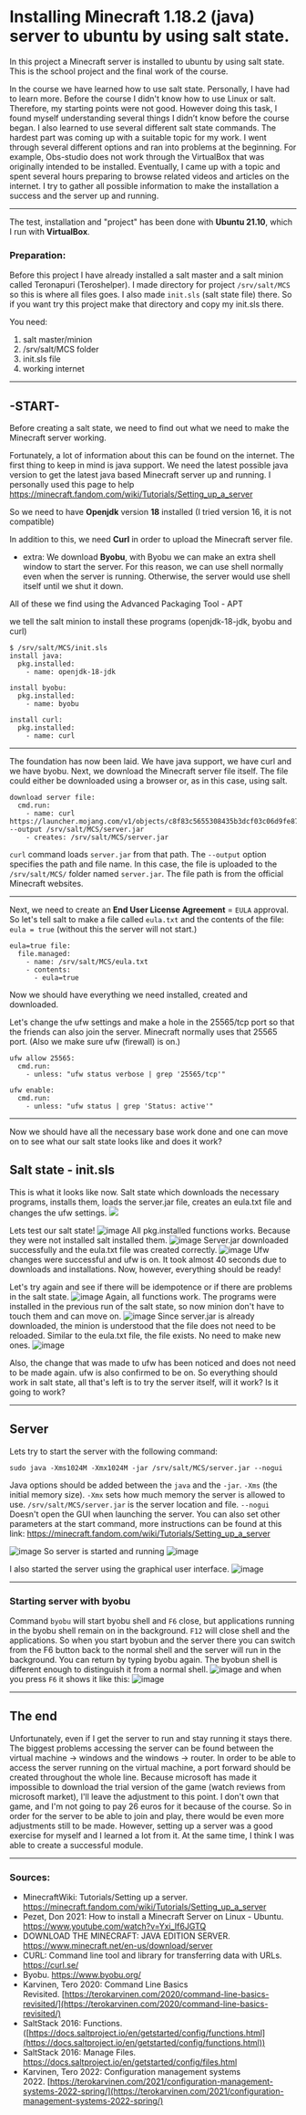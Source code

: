 # Installing Minecraft 1.18.2 (java) server to ubuntu by using salt state.

In this project a Minecraft server is installed to ubuntu by using salt state. This is the school project and the final work of the course.

In the course we have learned how to use salt state. Personally, I have had to learn more. Before the course I didn't know how to use Linux or salt.
Therefore, my starting points were not good. However doing this task, I found myself understanding several things I didn’t know before the course began. I also learned to use several different salt state commands. The hardest part was coming up with a suitable topic for my work. I went through several different options and ran into problems at the beginning. For example, Obs-studio does not work through the VirtualBox that was originally intended to be installed. Eventually, I came up with a topic and spent several hours preparing to browse related videos and articles on the internet. I try to gather all possible information to make the installation a success and the server up and running.

----------

The test, installation and "project" has been done with **Ubuntu 21.10**, which I run with **VirtualBox**.

### Preparation: 
Before this project I have already installed a salt master and a salt minion called Teronapuri (Teroshelper).
I made directory for project `/srv/salt/MCS` so this is where all files goes. I also made `init.sls` (salt state file) there. So if you want try this project make that directory and copy my init.sls there. 

You need:
1. salt master/minion
2. /srv/salt/MCS folder
3. init.sls file
4. working internet

---------------

## -START-
Before creating a salt state, we need to find out what we need to make the Minecraft server working. 

Fortunately, a lot of information about this can be found on the internet. The first thing to keep in mind is java support. We need the latest possible java version to get the latest java based Minecraft server up and running. I personally used this page to help https://minecraft.fandom.com/wiki/Tutorials/Setting_up_a_server

So we need to have **Openjdk** version **18** installed (I tried version 16, it is not compatible)

In addition to this, we need **Curl** in order to upload the Minecraft server file.

+ extra: We download **Byobu**, with Byobu we can make an extra shell window to start the server. For this reason, we can use shell normally even when the server is running. Otherwise, the server would use shell itself until we shut it down. 

All of these we find using the Advanced Packaging Tool - APT

we tell the salt minion to install these programs (openjdk-18-jdk, byobu and curl)
```
$ /srv/salt/MCS/init.sls
install java:
  pkg.installed:
    - name: openjdk-18-jdk
     
install byobu:
  pkg.installed: 
    - name: byobu
     
install curl:
  pkg.installed:
    - name: curl
```

-----------------------

The foundation has now been laid. We have java support, we have curl and we have byobu. Next, we download the Minecraft server file itself. The file could either be downloaded using a browser or, as in this case, using salt.

```
download server file: 
  cmd.run:
    - name: curl https://launcher.mojang.com/v1/objects/c8f83c5655308435b3dcf03c06d9fe8740a77469/server.jar --output /srv/salt/MCS/server.jar
    - creates: /srv/salt/MCS/server.jar
```
`curl` command loads `server.jar` from that path. The `--output` option specifies the path and file name. In this case, the file is uploaded to the `/srv/salt/MCS/` folder named `server.jar`. The file path is from the official Minecraft websites.

-------------------------
Next, we need to create an **End User License Agreement** = `EULA` approval. So let's tell salt to make a file called `eula.txt` and the contents of the file: `eula = true` (without this the server will not start.)

```
eula=true file:
  file.managed:
    - name: /srv/salt/MCS/eula.txt
    - contents: 
      - eula=true
```
Now we should have everything we need installed, created and downloaded. 

Let's change the ufw settings and make a hole in the 25565/tcp port so that the friends can also join the server. Minecraft normally uses that 25565 port. (Also we make sure ufw (firewall) is on.)

```
ufw allow 25565:
  cmd.run:
    - unless: "ufw status verbose | grep '25565/tcp'"

ufw enable:
  cmd.run:
    - unless: "ufw status | grep 'Status: active'"
```

---------------------

Now we should have all the necessary base work done and one can move on to see what our salt state looks like and does it work?


## Salt state - init.sls
This is what it looks like now. Salt state which downloads the necessary programs, installs them, loads the server.jar file, creates an eula.txt file and changes the ufw settings.
![](https://cdn.discordapp.com/attachments/784040982043295814/975466582316834946/unknown.png)







Lets test our salt state! 
![image](/.attachments/af06dd37017a1131bd1f54d41abd0770994bf9e7.png)
All pkg.installed functions works. Because they were not installed salt installed them.
![image](/.attachments/bef879f12705f3c2090ffd1f099ce3143f5ecb3c.png)
Server.jar downloaded successfully and the eula.txt file was created correctly.
![image](/.attachments/efeecc2256e8d47178085fd588e45deb303e8927.png)
Ufw changes were successful and ufw is on. It took almost 40 seconds due to downloads and installations. Now, however, everything should be ready!

Let's try again and see if there will be idempotence or if there are problems in the salt state.
![image](/.attachments/309b973ea42ed2383fe92a2edc7000aad309099c.png)
Again, all functions work. The programs were installed in the previous run of the salt state, so now minion don't have to touch them and can move on.
![image](/.attachments/5c6642cc5d657372bea7a8bd65390a927dc5272c.png)
Since server.jar is already downloaded, the minion is understood that the file does not need to be reloaded. Similar to the eula.txt file, the file exists. No need to make new ones.
![image](/.attachments/e9d6ba7458f76c0dbeba2dc507e1e81596366a1a.png)
  
Also, the change that was made to ufw has been noticed and does not need to be made again. ufw is also confirmed to be on. 
So everything should work in salt state, all that's left is to try the server itself, will it work? Is it going to work?

-------------

## Server
Lets try to start the server with the following command:
```
sudo java -Xms1024M -Xmx1024M -jar /srv/salt/MCS/server.jar --nogui
```
Java options should be added between the `java` and the `-jar`.
`-Xms` (the initial memory size).
`-Xmx` sets how much memory the server is allowed to use.
`/srv/salt/MCS/server.jar` is the server location and file.
`--nogui` Doesn't open the GUI when launching the server.
You can also set other parameters at the start command, more instructions can be found at this link:
https://minecraft.fandom.com/wiki/Tutorials/Setting_up_a_server

![image](/.attachments/fd259946c462d40e9d02d34b769ae043e6265453.png)
So server is started and running
![image](/.attachments/f2e50820311da67f3ef7e961e799b4f283cc47ab.png)


I also started the server using the graphical user interface.
![image](/.attachments/32733eef6fbf816859c526f22ff52b94288776e8.png)

--------------------

### Starting server with byobu

Command `byobu` will start byobu shell and `F6` close, but applications running in the byobu shell remain on in the background. `F12` will close shell and the applications. So when you start byobun and the server there you can switch from the F6 button back to the normal shell and the server will run in the background. You can return by typing byobu again. The byobun shell is different enough to distinguish it from a normal shell.
![image](/.attachments/971be9af690739f92b1bb310c2d2cb0f0d6eba2a.png)
and when you press `F6` it shows it like this: 
![image](/.attachments/c774f3ae35e7343eb35c98e8e9345697eeb76712.png)

-------------------

## The end

Unfortunately, even if I get the server to run and stay running it stays there. The biggest problems accessing the server can be found between the virtual machine -> windows and the windows -> router. In order to be able to access the server running on the virtual machine, a port forward should be created throughout the whole line. Because microsoft has made it impossible to download the trial version of the game (watch reviews from microsoft market), I'll leave the adjustment to this point. I don't own that game, and I'm not going to pay 26 euros for it because of the course. So in order for the server to be able to join and play, there would be even more adjustments still to be made. However, setting up a server was a good exercise for myself and I learned a lot from it. At the same time, I think I was able to create a successful module.

--------------------

### Sources:

- MinecraftWiki: Tutorials/Setting up a server. https://minecraft.fandom.com/wiki/Tutorials/Setting_up_a_server
- Pezet, Don 2021: How to install a Minecraft Server on Linux - Ubuntu. https://www.youtube.com/watch?v=Yxi_If6JGTQ
- DOWNLOAD THE MINECRAFT: JAVA EDITION SERVER. https://www.minecraft.net/en-us/download/server
- CURL: Command line tool and library for transferring data with URLs. https://curl.se/
- Byobu. https://www.byobu.org/
- Karvinen, Tero 2020: Command Line Basics Revisited. [https://terokarvinen.com/2020/command-line-basics-revisited/](https://terokarvinen.com/2020/command-line-basics-revisited/)
- SaltStack 2016: Functions. ([https://docs.saltproject.io/en/getstarted/config/functions.html](https://docs.saltproject.io/en/getstarted/config/functions.html))
- SaltStack 2016: Manage Files. https://docs.saltproject.io/en/getstarted/config/files.html
- Karvinen, Tero 2022: Configuration management systems 2022. [https://terokarvinen.com/2021/configuration-management-systems-2022-spring/](https://terokarvinen.com/2021/configuration-management-systems-2022-spring/)
